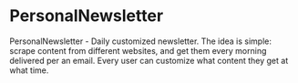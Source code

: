 # PersonalNewsletter

PersonalNewsletter - Daily customized newsletter.
The idea is simple: scrape content from different websites, and get them every morning delivered per an email. Every user can customize what content they get at what time.